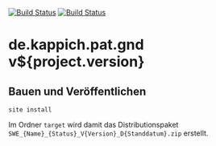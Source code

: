 [![Build Status](https://travis-ci.org/bitctrl/de.kappich.pat.gnd.svg?branch=master)](https://travis-ci.org/bitctrl/de.kappich.pat.gnd)
[![Build Status](https://api.bintray.com/packages/bitctrl/maven/de.kappich.pat.gnd/images/download.svg)](https://bintray.com/bitctrl/maven/de.kappich.pat.gnd)

de.kappich.pat.gnd v${project.version}
=========================


Bauen und Veröffentlichen
-------------------------

    site install

Im Ordner `target` wird damit das Distributionspaket
`SWE_{Name}_{Status}_V{Version}_D{Standdatum}.zip` erstellt.
